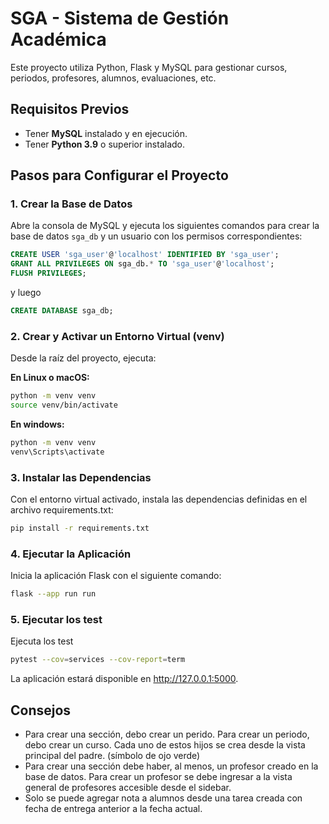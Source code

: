 # SGA - Sistema de Gestión Académica

Este proyecto utiliza Python, Flask y MySQL para gestionar cursos, periodos, profesores, alumnos, evaluaciones, etc.

## Requisitos Previos

- Tener **MySQL** instalado y en ejecución.
- Tener **Python 3.9** o superior instalado.

## Pasos para Configurar el Proyecto

### 1. Crear la Base de Datos

Abre la consola de MySQL y ejecuta los siguientes comandos para crear la base de datos `sga_db` y un usuario con los permisos correspondientes:
```sql
CREATE USER 'sga_user'@'localhost' IDENTIFIED BY 'sga_user';
GRANT ALL PRIVILEGES ON sga_db.* TO 'sga_user'@'localhost';
FLUSH PRIVILEGES;
```
y luego
```sql
CREATE DATABASE sga_db;
```

### 2. Crear y Activar un Entorno Virtual (venv)

Desde la raíz del proyecto, ejecuta:

**En Linux o macOS:**

```bash
python -m venv venv
source venv/bin/activate
```

**En windows:**

```bash
python -m venv venv
venv\Scripts\activate
```

### 3. Instalar las Dependencias

Con el entorno virtual activado, instala las dependencias definidas en el archivo requirements.txt:

```bash
pip install -r requirements.txt
```

### 4. Ejecutar la Aplicación

Inicia la aplicación Flask con el siguiente comando:

```bash
flask --app run run
```

### 5. Ejecutar los test

Ejecuta los test

```bash
pytest --cov=services --cov-report=term
```

La aplicación estará disponible en http://127.0.0.1:5000.

## Consejos
- Para crear una sección, debo crear un perido. Para crear un periodo, debo crear un curso. Cada uno de estos hijos se crea desde la vista principal del padre. (símbolo de ojo verde)
- Para crear una sección debe haber, al menos, un profesor creado en la base de datos. Para crear un profesor se debe ingresar a la vista general de profesores accesible desde el sidebar.
- Solo se puede agregar nota a alumnos desde una tarea creada con fecha de entrega anterior a la fecha actual.
